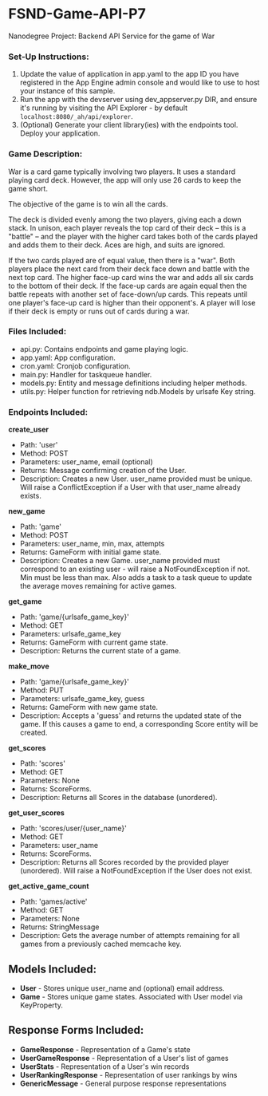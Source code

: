 # FSND-Game-API-P7
Nanodegree Project: Backend API Service for the game of War

### Set-Up Instructions:
1.  Update the value of application in app.yaml to the app ID you have registered
in the App Engine admin console and would like to use to host your instance of this sample.
2.  Run the app with the devserver using dev_appserver.py DIR, and ensure it's
running by visiting the API Explorer - by default `localhost:8080/_ah/api/explorer`.
3.  (Optional) Generate your client library(ies) with the endpoints tool.
Deploy your application.

### Game Description:
War is a card game typically involving two players. It uses a standard playing card deck. However, the app will only use 26 cards to keep the game short.

The objective of the game is to win all the cards.

The deck is divided evenly among the two players, giving each a down stack. In unison, each player reveals the top card of their deck – this is a "battle" – and the player with the higher card takes both of the cards played and adds them to their deck. Aces are high, and suits are ignored.

If the two cards played are of equal value, then there is a "war". Both players place the next card from their deck face down and battle with the next top card. The higher face-up card wins the war and adds all six cards to the bottom of their deck. If the face-up cards are again equal then the battle repeats with another set of face-down/up cards. This repeats until one player's face-up card is higher than their opponent's. A player will lose if their deck is empty or runs out of cards during a war.

### Files Included:
- api.py: Contains endpoints and game playing logic.
- app.yaml: App configuration.
- cron.yaml: Cronjob configuration.
- main.py: Handler for taskqueue handler.
- models.py: Entity and message definitions including helper methods.
- utils.py: Helper function for retrieving ndb.Models by urlsafe Key string.

### Endpoints Included:
**create_user**
- Path: 'user'
- Method: POST
- Parameters: user_name, email (optional)
- Returns: Message confirming creation of the User.
- Description: Creates a new User. user_name provided must be unique. Will
raise a ConflictException if a User with that user_name already exists.

**new_game**
- Path: 'game'
- Method: POST
- Parameters: user_name, min, max, attempts
- Returns: GameForm with initial game state.
- Description: Creates a new Game. user_name provided must correspond to an
existing user - will raise a NotFoundException if not. Min must be less than
max. Also adds a task to a task queue to update the average moves remaining
for active games.

**get_game**
- Path: 'game/{urlsafe_game_key}'
- Method: GET
- Parameters: urlsafe_game_key
- Returns: GameForm with current game state.
- Description: Returns the current state of a game.

**make_move**
- Path: 'game/{urlsafe_game_key}'
- Method: PUT
- Parameters: urlsafe_game_key, guess
- Returns: GameForm with new game state.
- Description: Accepts a 'guess' and returns the updated state of the game.
If this causes a game to end, a corresponding Score entity will be created.

**get_scores**
- Path: 'scores'
- Method: GET
- Parameters: None
- Returns: ScoreForms.
- Description: Returns all Scores in the database (unordered).

**get_user_scores**
- Path: 'scores/user/{user_name}'
- Method: GET
- Parameters: user_name
- Returns: ScoreForms.
- Description: Returns all Scores recorded by the provided player (unordered).
Will raise a NotFoundException if the User does not exist.

**get_active_game_count**
- Path: 'games/active'
- Method: GET
- Parameters: None
- Returns: StringMessage
- Description: Gets the average number of attempts remaining for all games
from a previously cached memcache key.

## Models Included:
- **User** - Stores unique user_name and (optional) email address.
- **Game** - Stores unique game states. Associated with User model via KeyProperty.

## Response Forms Included:
- **GameResponse** - Representation of a Game's state
- **UserGameResponse** - Representation of a User's list of games
- **UserStats** - Representation of a User's win records
- **UserRankingResponse** - Representation of user rankings by wins
- **GenericMessage** - General purpose response representations
